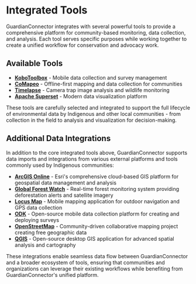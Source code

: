 # Integrated Tools

GuardianConnector integrates with several powerful tools to provide a comprehensive platform for community-based monitoring, data collection, and analysis. Each tool serves specific purposes while working together to create a unified workflow for conservation and advocacy work.

## Available Tools

- **[KoboToolbox](./kobotoolbox/)** - Mobile data collection and survey management
- **[CoMapeo](./comapeo/)** - Offline-first mapping and data collection for communities
- **[Timelapse](./timelapse/)** - Camera trap image analysis and wildlife monitoring
- **[Apache Superset](./superset/)** - Modern data visualization platform

These tools are carefully selected and integrated to support the full lifecycle of environmental data by Indigenous and other local communities - from collection in the field to analysis and visualization for decision-making.

## Additional Data Integrations

In addition to the core integrated tools above, GuardianConnector supports data imports and integrations from various external platforms and tools commonly used by Indigenous communities:

- **[ArcGIS Online](https://www.arcgis.com/)** - Esri's comprehensive cloud-based GIS platform for geospatial data management and analysis
- **[Global Forest Watch](https://www.globalforestwatch.org/)** - Real-time forest monitoring system providing deforestation alerts and satellite imagery
- **[Locus Map](https://www.locusmap.app/)** - Mobile mapping application for outdoor navigation and GPS data collection
- **[ODK](https://getodk.org/)** - Open-source mobile data collection platform for creating and deploying surveys
- **[OpenStreetMap](https://www.openstreetmap.org/)** - Community-driven collaborative mapping project creating free geographic data
- **[QGIS](https://qgis.org/)** - Open-source desktop GIS application for advanced spatial analysis and cartography

These integrations enable seamless data flow between GuardianConnector and a broader ecosystem of tools, ensuring that communities and organizations can leverage their existing workflows while benefiting from GuardianConnector's unified platform.
